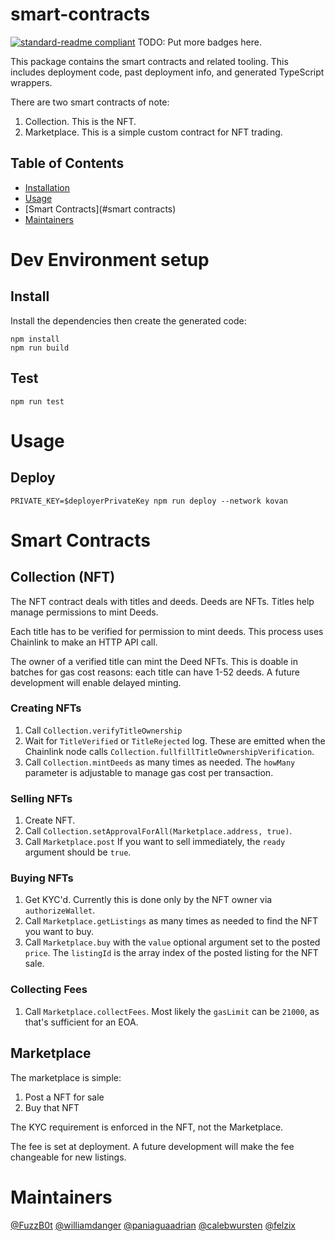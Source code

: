 # smart-contracts

[![standard-readme compliant](https://img.shields.io/badge/standard--readme-OK-green.svg?style=flat-square)](https://github.com/RichardLitt/standard-readme)
TODO: Put more badges here.

This package contains the smart contracts and related tooling.
This includes deployment code, past deployment info, and generated TypeScript wrappers. 

There are two smart contracts of note:
1. Collection. This is the NFT.
2. Marketplace. This is a simple custom contract for NFT trading.

## Table of Contents

- [Installation](#install)
- [Usage](#usage)
- [Smart Contracts](#smart contracts)
- [Maintainers](#maintainers)

# Dev Environment setup

## Install
Install the dependencies then create the generated code:
```
npm install
npm run build
```
    
## Test
```
npm run test
```
  
# Usage

## Deploy
```
PRIVATE_KEY=$deployerPrivateKey npm run deploy --network kovan
```

# Smart Contracts

## Collection (NFT)
The NFT contract deals with titles and deeds.
Deeds are NFTs.
Titles help manage permissions to mint Deeds.

Each title has to be verified for permission to mint deeds.
This process uses Chainlink to make an HTTP API call.

The owner of a verified title can mint the Deed NFTs.
This is doable in batches for gas cost reasons:
each title can have 1-52 deeds.
A future development will enable delayed minting.

### Creating NFTs
1. Call `Collection.verifyTitleOwnership`
2. Wait for `TitleVerified` or `TitleRejected` log.
   These are emitted when the Chainlink node calls `Collection.fullfillTitleOwnershipVerification`.
3. Call `Collection.mintDeeds` as many times as needed.
   The `howMany` parameter is adjustable to manage gas cost per transaction.

### Selling NFTs
1. Create NFT.
2. Call `Collection.setApprovalForAll(Marketplace.address, true)`.
3. Call `Marketplace.post`
   If you want to sell immediately, the `ready` argument should be `true`.

### Buying NFTs
1. Get KYC'd. Currently this is done only by the NFT owner via `authorizeWallet`.
2. Call `Marketplace.getListings` as many times as needed to find the NFT you want to buy.
3. Call `Marketplace.buy` with the `value` optional argument set to the posted `price`.
   The `listingId` is the array index of the posted listing for the NFT sale.

### Collecting Fees
1. Call `Marketplace.collectFees`.
   Most likely the `gasLimit` can be `21000`, as that's sufficient for an EOA.


## Marketplace
The marketplace is simple:
1. Post a NFT for sale
2. Buy that NFT

The KYC requirement is enforced in the NFT, not the Marketplace.

The fee is set at deployment.
A future development will make the fee changeable for new listings.

# Maintainers

[@FuzzB0t](https://github.com/FuzzB0t)
[@williamdanger](https://github.com/williamdanger)
[@paniaguaadrian](https://github.com/paniaguaadrian)
[@calebwursten](https://github.com/calebwursten)
[@felzix](https://github.com/felzix)
